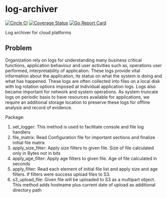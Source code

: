 # log-archiver
[![Circle CI](https://circleci.com/gh/vlnrajesh/log-archiver/tree/master.svg?style=shield)](https://circleci.com/gh/vlnrajesh/log-archiver/tree/master) [![Coverage Status](https://coveralls.io/repos/github/vlnrajesh/log-archiver/badge.svg?branch=master)](https://coveralls.io/github/vlnrajesh/log-archiver?branch=master) [![Go Report Card](https://goreportcard.com/badge/github.com/vlnrajesh/log-archiver)](https://goreportcard.com/report/github.com/vlnrajesh/log-archiver)

Log archiver for cloud platforms
## Problem
Organization rely on logs for understanding many business critical functions, application behaviour and user activities such as, operations
user performed, interpretability of application. These logs provide vital information about the application, its status on what the system is doing
and what has happened. These logs are often collected into files on a local disk with log rotation options imposed at individual application logs.
Logs also became important for network and system operations. As system truncate logs on periodic basis to have resources available for
applications, we require an additional storage location to preserve these logs for offline analysis and record of evidence.




Package:
1. set_logger: This method is used to facilitate console and file log handlers
2. file_matrix: Read Configuration file for important sections and finalize initial file matrix
3. apply_size_filter: Apply size filters to given file. Size of file calculated only in Bytes not in bits
4. apply_age_filter: Apply age filters to given file. Age of file calculated in seconds
5. apply_filter: Read each element of initial file list and apply size and age filters. If filters were success upload files to S3.
6. s3_upload_file: Given file will be uploaded to S3 as a multipart object. This method adds hostname plus current date of upload
        as additional directory path
